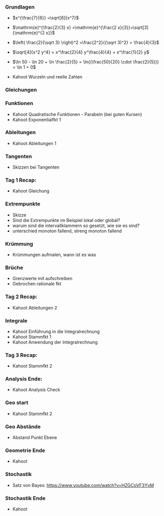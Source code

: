 ### Grundlagen
- $x^{\frac{7}{6}} =\sqrt[6]{x^7}$

- $\mathrm{e}^{\frac{2}{3} x} =\mathrm{e}^{\frac{2 x}{3}}=\sqrt[3]{\mathrm{e}^{2 x}}$

- $\left( \frac{2}{\sqrt 3} \right)^2 =\frac{2^2}{(\sqrt 3)^2} = \frac{4}{3}$

- $\sqrt[4]{x^2 y^4} = x^\frac{2}{4} y^\frac{4}{4} = x^\frac{1}{2} y$

- $\ln 50 - \ln 20 + \ln \frac{2}{5} = \ln{(\frac{50}{20} \cdot \frac{2}{5})} = \ln 1 = 0$
- Kahoot Wurzeln und reelle Zahlen

### Gleichungen

### Funktionen
- Kahoot Quadratische Funktionen - Parabeln (bei guten Kursen)
- Kahoot Exponentialfkt 1

### Ableitungen
- Kahoot Ableitungen 1

### Tangenten
- Skizzen bei Tangenten

### Tag 1 Recap:
- Kahoot Gleichung

### Extrempunkte
- Skizze
- Sind die Extrempunkte im Beispiel lokal oder global?
- warum sind die intervallklammern so gesetzt, wie sie es sind?
- unterschied monoton fallend, streng monoton fallend

### Krümmung
- Krümmungen aufmalen, wann ist es was

### Brüche
- Grenzwerte mit aufschreiben
- Gebrochen rationale fkt

### Tag 2 Recap:
- Kahoot Ableitungen 2

### Integrale
- Kahoot Einführung in die Integralrechnung
- Kahoot Stammfkt 1
- Kahoot Anwendung der Integralrechnung

### Tag 3 Recap:
- Kahoot Stammfkt 2

### Analysis Ende:
- Kahoot Analysis Check

### Geo start
- Kahoot Stammfkt 2

### Geo Abstände
- Abstand Punkt Ebene

### Geometrie Ende
- Kahoot 

### Stochastik
- Satz von Bayes: https://www.youtube.com/watch?v=HZGCoVF3YvM

### Stochastik Ende
- Kahoot 